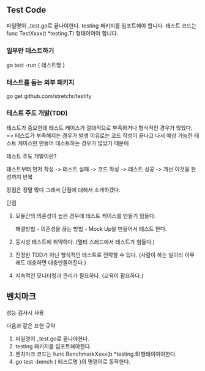 ## Test Code
파일명이 _test.go로 끝나야한다.
testing 패키지를 임포트해야 합니다.
테스트 코드는 func TestXxxx(t *testing.T) 형태이어야 합니다.

### 일부만 테스트하기 
go test -run { 테스트명 }

### 테스트를 돕는 외부 패키지
go get github.com/stretchr/testify

### 테스트 주도 개발(TDD)
테스트가 중요한데 테스트 케이스가 절대적으로 부족하거나 형식적인 경우가 많았다. => 테스트가 부족해지는 경우가 발생
이유로는 코드 작성이 끝나고 나서 예상 가능한 테스트 케이스만 만들어 테스트하는 경우가 많았기 때문에

테스트 주도 개발이란? 

테스트부터 먼저 작성 -> 테스트 실패 -> 코드 작성 -> 테스트 성공 -> 개선
이것을 완성까지 반복

장점은 정말 많다 그래서 단점에 대해서 소개하겠다.

단점
1. 모듈간의 의존성이 높은 경우에 테스트 케이스를 만들기 힘들다.

    해결방법
        - 의존성을 끊는 방법
        - Mock Up을 만들어서 테스트 한다.

2. 동시성 테스트에 취약하다. (멀티 스레드에서 테스트가 힘들다.)
3. 진정한 TDD가 아닌 형식적인 테스트로 전락할 수 있다. (사람이 하는 일이라 아무래도 대충하면 대충만들어진다.)
4. 지속적인 모니터링과 관리가 필요하다. (교육이 필요하다.)

## 벤치마크
성능 검사시 사용

다음과 같은 표현 규약
1. 파일명이 _test.go로 끝나야한다.
2. testing 패키지를 임포트해야한다.
3. 밴치마크 코드는 func BenchmarkXxxx(b *testing.B)형태이여야한다.
4. go test -bench { 테스트명 }의 명령어로 동작한다.